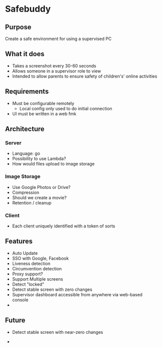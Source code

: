 # Safebuddy

## Purpose
Create a safe environment for using a supervised PC

## What it does
- Takes a screenshot every 30-60 seconds
- Allows someone in a supervisor role to view
- Intended to allow parents to ensure safety of children's' online activities

## Requirements

 - Must be configurable remotely
	 - Local config only used to do initial connection
 - UI must be written in a web fmk

## Architecture
### Server
- Language: go
- Possibility to use Lambda?
- How would files upload to image storage
### Image Storage
 - Use Google Photos or Drive?
 - Compression
 - Should we create a movie?
 - Retention / cleanup
 ### Client
 - Each client uniquely identified with a token of sorts

## Features
- Auto Update
- SSO with Google, Facebook
- Liveness detection
- Circumvention detection
- Proxy support?
- Support Multiple screens
- Detect "locked"
- Detect stable screen with zero changes
- Supervisor dashboard accessible from anywhere via web-based console
- 

## Future
- Detect stable screen with near-zero changes

- 
<!--stackedit_data:
eyJoaXN0b3J5IjpbMTI0NzQ4MTcxOCwxNTYzNTg1NjI3LDE5MD
cxNDAzNjcsLTE2MDg5NzIzMywtMTI4NjgyNDkwM119
-->